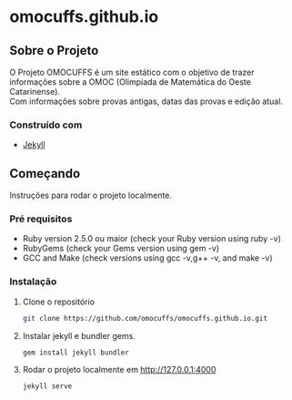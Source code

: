 # omocuffs.github.io

## Sobre o Projeto

O Projeto OMOCUFFS é um site estático com o objetivo de trazer informações sobre a OMOC (Olimpíada de Matemática do Oeste Catarinense).<br>
Com informações sobre provas antigas, datas das provas e edição atual.

### Construído com

*  <a href="https://jekyllrb.com/"> Jekyll</a>

## Começando

Instruções para rodar o projeto localmente.

### Pré requisitos

*  Ruby version 2.5.0 ou maior (check your Ruby version using ruby -v)
*  RubyGems (check your Gems version using gem -v)
*  GCC and Make (check versions using gcc -v,g++ -v, and make -v)

### Instalação

1. Clone o repositório
   ```sh
   git clone https://github.com/omocuffs/omocuffs.github.io.git
   ```
2. Instalar jekyll e bundler gems.
   ```sh
   gem install jekyll bundler
   ```
3. Rodar o projeto localmente em http://127.0.0.1:4000
   ```sh
   jekyll serve
   ```